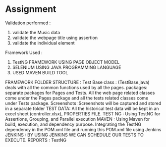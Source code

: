 # Assignment
Validation performed :
1. validate the Music data
2. validate the webpage title using assertion
3. validate the individual element

Framework Used :
1. TestNG FRAMEWORK USING PAGE OBJECT MODEL
2. SELENIUM USING JAVA PROGRAMMING LANGUAGE
3. USED MAVEN BUILD TOOL 

FRAMEWORK FOLDER STRUCTURE :
Test Base class : (TestBase.java) deals with all the common functions used by all the pages.
packages: separate packages for Pages and Tests. All the web page related classes come under the Pages package and all the tests related classes come under Tests package.
Screenshots :Screenshots will be captured and stored in a separate folder
TEST DATA: All the historical test data will be kept in an excel sheet (controller.xlsx), PROPERTIES FILE.
TEST NG : Using TestNG for Assertions, Grouping, and Parallel execution
MAVEN : Using Maven for build, execution, and dependency purpose. Integrating the TestNG dependency in the POM.xml file and running this POM.xml file using Jenkins
JENKINS : BY USING JENKINS WE CAN SCHEDULE OUR TESTS TO EXECUTE.
REPORTS : TestNG
